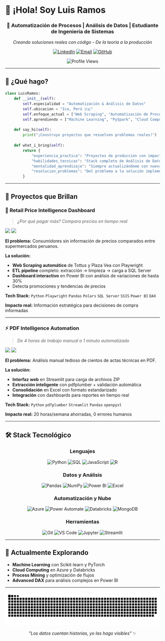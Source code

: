 # 👋 ¡Hola! Soy Luis Ramos

<div align="center">
  
### 🎯 Automatización de Procesos | Análisis de Datos | Estudiante de Ingeniería de Sistemas

*Creando soluciones reales con código - De la teoría a la producción*

[![LinkedIn](https://img.shields.io/badge/LinkedIn-0A66C2?style=for-the-badge&logo=linkedin&logoColor=white)](https://linkedin.com/in/LuisRamosT)
[![Email](https://img.shields.io/badge/Gmail-EA4335?style=for-the-badge&logo=gmail&logoColor=white)](mailto:lramostalla54@gmail.com)
[![GitHub](https://img.shields.io/badge/GitHub-181717?style=for-the-badge&logo=github&logoColor=white)](https://github.com/Ander-R903)

![Profile Views](https://komarev.com/ghpvc/?username=Ander-R903&color=blueviolet&style=flat-square)

</div>

---

## 🧠 ¿Qué hago?
```python
class LuisRamos:
    def __init__(self):
        self.especialidad = "Automatización & Análisis de Datos"
        self.ubicacion = "Ica, Perú 🇵🇪"
        self.enfoque_actual = ["Web Scraping", "Automatización de Procesos", "Visualización de Datos"]
        self.aprendiendo = ["Machine Learning", "PySpark", "Cloud Computing"]
        
    def say_hi(self):
        print("¡Construyo proyectos que resuelven problemas reales!")
        
    def what_i_bring(self):
        return {
            "experiencia_practica": "Proyectos de producción con impacto medible",
            "habilidades_tecnicas": "Stack completo de Análisis de Datos y Automatización",
            "mentalidad_aprendizaje": "Siempre actualizándome con nuevas tecnologías",
            "resolucion_problemas": "Del problema a la solución implementada"
        }
```

---

## 🚀 Proyectos que Brillan

### 🛒 **Retail Price Intelligence Dashboard**
> *¿Por qué pagar más? Compara precios en tiempo real*

<img src="https://img.shields.io/badge/Status-En%20Producción-success?style=flat-square"/> <img src="https://img.shields.io/badge/Impacto-Alto-orange?style=flat-square"/>

**El problema:** Consumidores sin información de precios comparados entre supermercados peruanos.

**La solución:**
- **Web Scraping automático** de Tottus y Plaza Vea con Playwright
- **ETL pipeline** completo: extracción → limpieza → carga a SQL Server
- **Dashboard interactivo** en Power BI con análisis de variaciones de hasta 30%
- Detecta promociones y tendencias de precios

**Tech Stack:** `Python` `Playwright` `Pandas` `Polars` `SQL Server` `SSIS` `Power BI` `DAX`

**Impacto real:** Información estratégica para decisiones de compra informadas

---

### ⚡ **PDF Intelligence Automation**
> *De 4 horas de trabajo manual a 1 minuto automatizado*

<img src="https://img.shields.io/badge/Ahorro-20%20horas%2Fsemana-brightgreen?style=flat-square"/> <img src="https://img.shields.io/badge/Eficiencia-95%25-blue?style=flat-square"/>

**El problema:** Análisis manual tedioso de cientos de actas técnicas en PDF.

**La solución:**
- **Interfaz web** en Streamlit para carga de archivos ZIP
- **Extracción inteligente** con pdfplumber + validación automática
- **Consolidación** en Excel con formato estandarizado
- **Integración** con dashboards para reportes en tiempo real

**Tech Stack:** `Python` `pdfplumber` `Streamlit` `Pandas` `openpyxl`

**Impacto real:** 20 horas/semana ahorradas, 0 errores humanos

---

## 🛠️ Stack Tecnológico

<div align="center">

### Lenguajes
![Python](https://img.shields.io/badge/Python-3776AB?style=for-the-badge&logo=python&logoColor=white)
![SQL](https://img.shields.io/badge/SQL-4479A1?style=for-the-badge&logo=postgresql&logoColor=white)
![JavaScript](https://img.shields.io/badge/JavaScript-F7DF1E?style=for-the-badge&logo=javascript&logoColor=black)
![R](https://img.shields.io/badge/R-276DC3?style=for-the-badge&logo=r&logoColor=white)

### Datos y Análisis
![Pandas](https://img.shields.io/badge/Pandas-150458?style=for-the-badge&logo=pandas&logoColor=white)
![NumPy](https://img.shields.io/badge/NumPy-013243?style=for-the-badge&logo=numpy&logoColor=white)
![Power BI](https://img.shields.io/badge/Power%20BI-F2C811?style=for-the-badge&logo=powerbi&logoColor=black)
![Excel](https://img.shields.io/badge/Excel-217346?style=for-the-badge&logo=microsoftexcel&logoColor=white)

### Automatización y Nube
![Azure](https://img.shields.io/badge/Azure-0078D4?style=for-the-badge&logo=microsoftazure&logoColor=white)
![Power Automate](https://img.shields.io/badge/Power%20Automate-0066FF?style=for-the-badge&logo=powerautomate&logoColor=white)
![Databricks](https://img.shields.io/badge/Databricks-FF3621?style=for-the-badge&logo=databricks&logoColor=white)
![MongoDB](https://img.shields.io/badge/MongoDB-47A248?style=for-the-badge&logo=mongodb&logoColor=white)

### Herramientas
![Git](https://img.shields.io/badge/Git-F05032?style=for-the-badge&logo=git&logoColor=white)
![VS Code](https://img.shields.io/badge/VS%20Code-007ACC?style=for-the-badge&logo=visualstudiocode&logoColor=white)
![Jupyter](https://img.shields.io/badge/Jupyter-F37626?style=for-the-badge&logo=jupyter&logoColor=white)
![Streamlit](https://img.shields.io/badge/Streamlit-FF4B4B?style=for-the-badge&logo=streamlit&logoColor=white)

</div>

---

## 🌱 Actualmente Explorando

-  **Machine Learning** con Scikit-learn y PyTorch
-  **Cloud Computing** en Azure y Databricks
-  **Process Mining** y optimización de flujos
-  **Advanced DAX** para análisis complejos en Power BI

---

<div align="center">

<img src="https://raw.githubusercontent.com/Platane/snk/output/github-contribution-grid-snake-dark.svg" alt="Snake animation" />

*"Los datos cuentan historias, yo las hago visibles"* ✨

</div>
